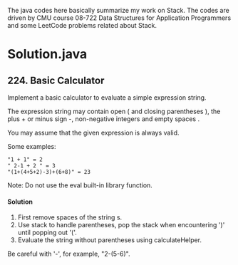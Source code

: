 The java codes here basically summarize my work on Stack. The codes are driven by CMU course 08-722 Data Structures for Application Programmers and some LeetCode problems related about Stack.

# Solution.java
## 224. Basic Calculator
Implement a basic calculator to evaluate a simple expression string.

The expression string may contain open ( and closing parentheses ), the plus + or minus sign -, non-negative integers and empty spaces .

You may assume that the given expression is always valid.

Some examples:
~~~~
"1 + 1" = 2
" 2-1 + 2 " = 3
"(1+(4+5+2)-3)+(6+8)" = 23
~~~~
Note: Do not use the eval built-in library function.

#### Solution
1. First remove spaces of the string s.
2. Use stack to handle parentheses, pop the stack when encountering ')' until popping out '('.
3. Evaluate the string without parentheses using calculateHelper.

Be careful with '-', for example, "2-(5-6)".
